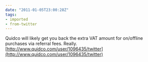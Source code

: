 ```yaml
---
date: "2011-01-05T23:00:28Z"
tags:
- imported
- from-twitter
---
```

Quidco will likely get you back the extra VAT amount for on/offline purchases via referral fees. Really. [http://www.quidco.com/user/1096435/twitter](http://www.quidco.com/user/1096435/twitter)
